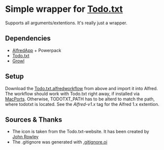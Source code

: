 # Simple wrapper for [Todo.txt](todotxt.com)

Supports all arguments/extentions. It's really just a wrapper.

## Dependencies

- [AlfredApp](http://www.alfredapp.com) + Powerpack
- [Todo.txt](http://www.todotxt.com)
- [Growl](http://www.growl.info)

## Setup

Download the [Todo.txt.alfredworkflow](https://github.com/madc/alfred-todotxt/raw/master/Todo.txt.alfredworkflow) from above and import it into Alfred. The workflow should work with Todo.txt right away, if installed via [MacPorts](https://trac.macports.org/browser/trunk/dports/office/todotxt/Portfile). Otherwise, TODOTXT_PATH has to be alterd to match the path, where todotxt is located.
See the _Alfred-v1.x_ tag for the Alfred 1.x extention.

## Sources & Thanks

- The icon is taken from the Todo.txt-website. It has been created by [John Rowley](https://twitter.com/eJohnR)
- The .gitignore was generated with [.gitignore.oi](http://gitignore.io)

